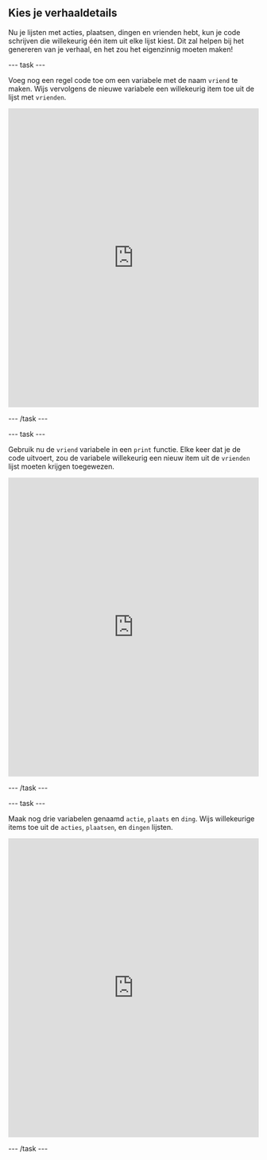 ## Kies je verhaaldetails

Nu je lijsten met acties, plaatsen, dingen en vrienden hebt, kun je code schrijven die willekeurig één item uit elke lijst kiest. Dit zal helpen bij het genereren van je verhaal, en het zou het eigenzinnig moeten maken!

--- task ---

Voeg nog een regel code toe om een variabele met de naam `vriend` te maken. Wijs vervolgens de nieuwe variabele een willekeurig item toe uit de lijst met `vrienden`. 
<iframe src="https://trinket.io/embed/python/b629e893a4" width="100%" height="600" frameborder="0" marginwidth="0" marginheight="0" allowfullscreen mark="crwd-mark"></iframe> 

--- /task ---

--- task ---

Gebruik nu de `vriend` variabele in een `print` functie. Elke keer dat je de code uitvoert, zou de variabele willekeurig een nieuw item uit de `vrienden` lijst moeten krijgen toegewezen. 
<iframe src="https://trinket.io/embed/python/c2b4882b8f" width="100%" height="600" frameborder="0" marginwidth="0" marginheight="0" allowfullscreen mark="crwd-mark"></iframe> 

--- /task ---

--- task ---

Maak nog drie variabelen genaamd `actie`, `plaats` en `ding`. Wijs willekeurige items toe uit de `acties`, `plaatsen`, en `dingen` lijsten. 
<iframe src="https://trinket.io/embed/python/68cdae001e" width="100%" height="600" frameborder="0" marginwidth="0" marginheight="0" allowfullscreen mark="crwd-mark"></iframe> 

--- /task ---